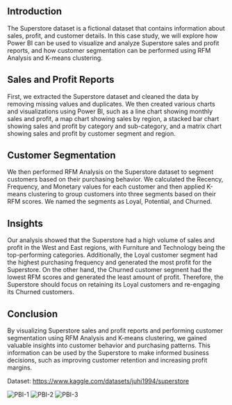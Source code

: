 ## Introduction
The Superstore dataset is a fictional dataset that contains information about sales, profit, and customer details. In this case study, we will explore how Power BI can be used to visualize and analyze Superstore sales and profit reports, and how customer segmentation can be performed using RFM Analysis and K-means clustering.

## Sales and Profit Reports
First, we extracted the Superstore dataset and cleaned the data by removing missing values and duplicates. We then created various charts and visualizations using Power BI, such as a line chart showing monthly sales and profit, a map chart showing sales by region, a stacked bar chart showing sales and profit by category and sub-category, and a matrix chart showing sales and profit by customer segment and region.

## Customer Segmentation
We then performed RFM Analysis on the Superstore dataset to segment customers based on their purchasing behavior. We calculated the Recency, Frequency, and Monetary values for each customer and then applied K-means clustering to group customers into three segments based on their RFM scores. We named the segments as Loyal, Potential, and Churned.

## Insights
Our analysis showed that the Superstore had a high volume of sales and profit in the West and East regions, with Furniture and Technology being the top-performing categories. Additionally, the Loyal customer segment had the highest purchasing frequency and generated the most profit for the Superstore. On the other hand, the Churned customer segment had the lowest RFM scores and generated the least amount of profit. Therefore, the Superstore should focus on retaining its Loyal customers and re-engaging its Churned customers.

## Conclusion
By visualizing Superstore sales and profit reports and performing customer segmentation using RFM Analysis and K-means clustering, we gained valuable insights into customer behavior and purchasing patterns. This information can be used by the Superstore to make informed business decisions, such as improving customer retention and increasing profit margins.

Dataset: https://www.kaggle.com/datasets/juhi1994/superstore

![PBI-1](https://github.com/tedhwang007/pbi/blob/main/Page-1.png)
![PBI-2](https://github.com/tedhwang007/pbi/blob/main/Page-2.png)
![PBI-3](https://github.com/tedhwang007/pbi/blob/main/Page-3.png)


